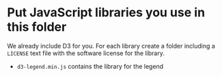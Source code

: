 # Put JavaScript libraries you use in this folder

We already include D3 for you. For each library create a folder including a `LICENSE` text file with the software license for the library.


* `d3-legend.min.js` contains the library for the legend 